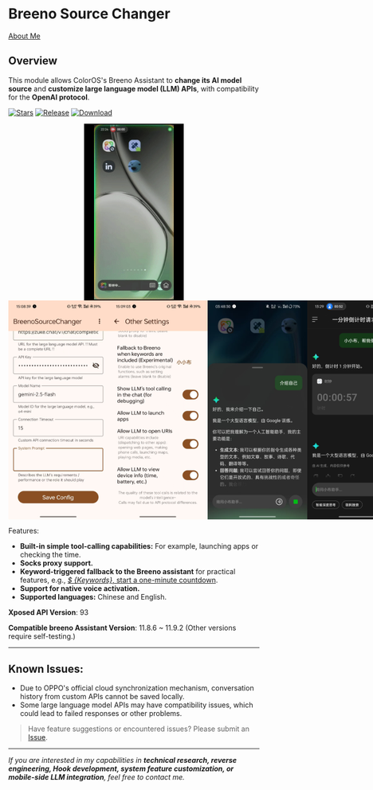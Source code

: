 # Breeno Source Changer

[About Me](https://github.com/niki914)

## Overview

This module allows ColorOS's Breeno Assistant to **change its AI model source** and **customize
large language model (LLM) APIs**, with compatibility for the **OpenAI protocol**.

[![Stars](https://img.shields.io/github/stars/Xposed-Modules-Repo/com.niki.breeno.openai?label=stars)](https://github.com/Xposed-Modules-Repo/com.niki.breeno.openai)
[![Release](https://img.shields.io/github/v/release/Xposed-Modules-Repo/com.niki.breeno.openai?include_prereleases)](https://github.com/Xposed-Modules-Repo/com.niki.breeno.openai/releases/latest)
[![Download](https://img.shields.io/github/downloads/Xposed-Modules-Repo/com.niki.breeno.openai/total)](https://github.com/Xposed-Modules-Repo/com.niki.breeno.openai/releases)

<div style="display: flex; justify-content: space-around;">
  <img src="https://github.com/Xposed-Modules-Repo/com.niki.breeno.openai/blob/main/img/record.gif?raw=true" alt="record" width="200"/>
</div>
<div style="display: flex; justify-content: space-around;">
  <img src="https://github.com/Xposed-Modules-Repo/com.niki.breeno.openai/blob/main/img/i1_en.jpg?raw=true" alt="p1" width="200"/>
  <img src="https://github.com/Xposed-Modules-Repo/com.niki.breeno.openai/blob/main/img/i2_en.jpg?raw=true" alt="p2" width="200"/>
  <img src="https://github.com/Xposed-Modules-Repo/com.niki.breeno.openai/blob/main/img/pa3.jpg?raw=true" alt="p3" width="200"/>
  <img src="https://github.com/Xposed-Modules-Repo/com.niki.breeno.openai/blob/main/img/pa4.jpg?raw=true" alt="p4" width="200"/>
</div>


Features:

- **Built-in simple tool-calling capabilities:** For example, launching apps or checking the time.
- **Socks proxy support.**
- **Keyword-triggered fallback to the Breeno assistant** for practical features, e.g., <u>*$
  {Keywords}*, start a one-minute countdown</u>.
- **Support for native voice activation.**
- **Supported languages:** Chinese and English.

**Xposed API Version**: 93

**Compatible breeno Assistant Version**: 11.8.6 ~ 11.9.2 (Other versions require self-testing.)

------

## Known Issues:

- Due to OPPO's official cloud synchronization mechanism, conversation history from custom APIs
  cannot be saved locally.
- Some large language model APIs may have compatibility issues, which could lead to failed responses
  or other problems.

> Have feature suggestions or encountered issues? Please submit
> an [Issue](https://github.com/Xposed-Modules-Repo/com.niki.breeno.openai/issues/new).

------

*If you are interested in my capabilities
in **technical research, reverse engineering, Hook development, system feature customization, or
mobile-side LLM integration**, feel free to contact me.*
